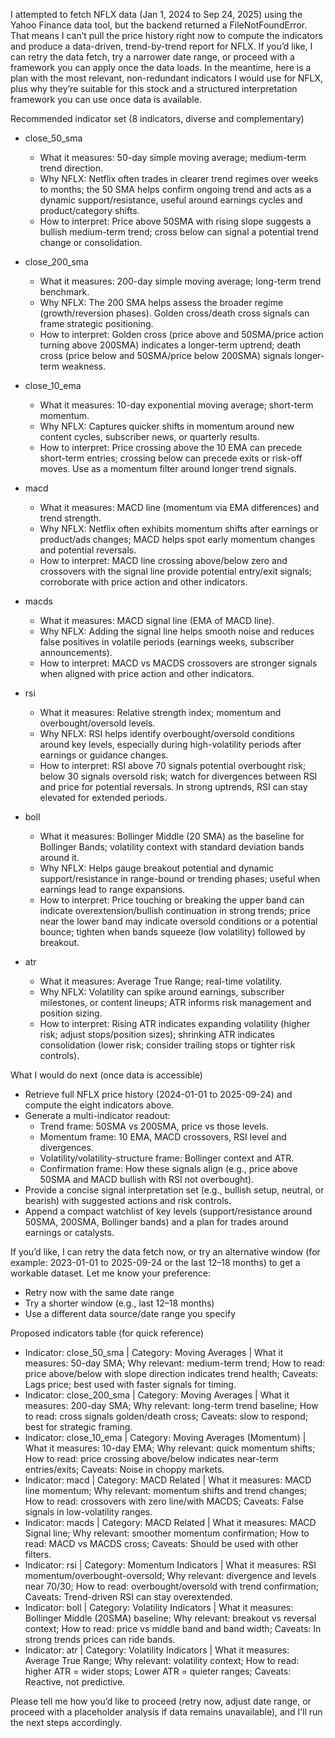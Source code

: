 I attempted to fetch NFLX data (Jan 1, 2024 to Sep 24, 2025) using the Yahoo Finance data tool, but the backend returned a FileNotFoundError. That means I can’t pull the price history right now to compute the indicators and produce a data-driven, trend-by-trend report for NFLX. If you’d like, I can retry the data fetch, try a narrower date range, or proceed with a framework you can apply once the data loads. In the meantime, here is a plan with the most relevant, non-redundant indicators I would use for NFLX, plus why they’re suitable for this stock and a structured interpretation framework you can use once data is available.

Recommended indicator set (8 indicators, diverse and complementary)
- close_50_sma
  - What it measures: 50-day simple moving average; medium-term trend direction.
  - Why NFLX: Netflix often trades in clearer trend regimes over weeks to months; the 50 SMA helps confirm ongoing trend and acts as a dynamic support/resistance, useful around earnings cycles and product/category shifts.
  - How to interpret: Price above 50SMA with rising slope suggests a bullish medium-term trend; cross below can signal a potential trend change or consolidation.

- close_200_sma
  - What it measures: 200-day simple moving average; long-term trend benchmark.
  - Why NFLX: The 200 SMA helps assess the broader regime (growth/reversion phases). Golden cross/death cross signals can frame strategic positioning.
  - How to interpret: Golden cross (price above and 50SMA/price action turning above 200SMA) indicates a longer-term uptrend; death cross (price below and 50SMA/price below 200SMA) signals longer-term weakness.

- close_10_ema
  - What it measures: 10-day exponential moving average; short-term momentum.
  - Why NFLX: Captures quicker shifts in momentum around new content cycles, subscriber news, or quarterly results.
  - How to interpret: Price crossing above the 10 EMA can precede short-term entries; crossing below can precede exits or risk-off moves. Use as a momentum filter around longer trend signals.

- macd
  - What it measures: MACD line (momentum via EMA differences) and trend strength.
  - Why NFLX: Netflix often exhibits momentum shifts after earnings or product/ads changes; MACD helps spot early momentum changes and potential reversals.
  - How to interpret: MACD line crossing above/below zero and crossovers with the signal line provide potential entry/exit signals; corroborate with price action and other indicators.

- macds
  - What it measures: MACD signal line (EMA of MACD line).
  - Why NFLX: Adding the signal line helps smooth noise and reduces false positives in volatile periods (earnings weeks, subscriber announcements).
  - How to interpret: MACD vs MACDS crossovers are stronger signals when aligned with price action and other indicators.

- rsi
  - What it measures: Relative strength index; momentum and overbought/oversold levels.
  - Why NFLX: RSI helps identify overbought/oversold conditions around key levels, especially during high-volatility periods after earnings or guidance changes.
  - How to interpret: RSI above 70 signals potential overbought risk; below 30 signals oversold risk; watch for divergences between RSI and price for potential reversals. In strong uptrends, RSI can stay elevated for extended periods.

- boll
  - What it measures: Bollinger Middle (20 SMA) as the baseline for Bollinger Bands; volatility context with standard deviation bands around it.
  - Why NFLX: Helps gauge breakout potential and dynamic support/resistance in range-bound or trending phases; useful when earnings lead to range expansions.
  - How to interpret: Price touching or breaking the upper band can indicate overextension/bullish continuation in strong trends; price near the lower band may indicate oversold conditions or a potential bounce; tighten when bands squeeze (low volatility) followed by breakout.

- atr
  - What it measures: Average True Range; real-time volatility.
  - Why NFLX: Volatility can spike around earnings, subscriber milestones, or content lineups; ATR informs risk management and position sizing.
  - How to interpret: Rising ATR indicates expanding volatility (higher risk; adjust stops/position sizes); shrinking ATR indicates consolidation (lower risk; consider trailing stops or tighter risk controls).

What I would do next (once data is accessible)
- Retrieve full NFLX price history (2024-01-01 to 2025-09-24) and compute the eight indicators above.
- Generate a multi-indicator readout:
  - Trend frame: 50SMA vs 200SMA, price vs those levels.
  - Momentum frame: 10 EMA, MACD crossovers, RSI level and divergences.
  - Volatility/volatility-structure frame: Bollinger context and ATR.
  - Confirmation frame: How these signals align (e.g., price above 50SMA and MACD bullish with RSI not overbought).
- Provide a concise signal interpretation set (e.g., bullish setup, neutral, or bearish) with suggested actions and risk controls.
- Append a compact watchlist of key levels (support/resistance around 50SMA, 200SMA, Bollinger bands) and a plan for trades around earnings or catalysts.

If you’d like, I can retry the data fetch now, or try an alternative window (for example: 2023-01-01 to 2025-09-24 or the last 12–18 months) to get a workable dataset. Let me know your preference:
- Retry now with the same date range
- Try a shorter window (e.g., last 12–18 months)
- Use a different data source/date range you specify

Proposed indicators table (for quick reference)
- Indicator: close_50_sma | Category: Moving Averages | What it measures: 50-day SMA; Why relevant: medium-term trend; How to read: price above/below with slope direction indicates trend health; Caveats: Lags price; best used with faster signals for timing.
- Indicator: close_200_sma | Category: Moving Averages | What it measures: 200-day SMA; Why relevant: long-term trend baseline; How to read: cross signals golden/death cross; Caveats: slow to respond; best for strategic framing.
- Indicator: close_10_ema | Category: Moving Averages (Momentum) | What it measures: 10-day EMA; Why relevant: quick momentum shifts; How to read: price crossing above/below indicates near-term entries/exits; Caveats: Noise in choppy markets.
- Indicator: macd | Category: MACD Related | What it measures: MACD line momentum; Why relevant: momentum shifts and trend changes; How to read: crossovers with zero line/with MACDS; Caveats: False signals in low-volatility ranges.
- Indicator: macds | Category: MACD Related | What it measures: MACD Signal line; Why relevant: smoother momentum confirmation; How to read: MACD vs MACDS cross; Caveats: Should be used with other filters.
- Indicator: rsi | Category: Momentum Indicators | What it measures: RSI momentum/overbought-oversold; Why relevant: divergence and levels near 70/30; How to read: overbought/oversold with trend confirmation; Caveats: Trend-driven RSI can stay overextended.
- Indicator: boll | Category: Volatility Indicators | What it measures: Bollinger Middle (20SMA) baseline; Why relevant: breakout vs reversal context; How to read: price vs middle band and band width; Caveats: In strong trends prices can ride bands.
- Indicator: atr | Category: Volatility Indicators | What it measures: Average True Range; Why relevant: volatility context; How to read: higher ATR = wider stops; Lower ATR = quieter ranges; Caveats: Reactive, not predictive.

Please tell me how you’d like to proceed (retry now, adjust date range, or proceed with a placeholder analysis if data remains unavailable), and I’ll run the next steps accordingly.